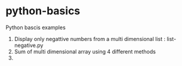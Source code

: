 # python-basics
Python bascis examples
1. Display only negattive numbers from a multi dimensional list : list-negative.py
2. Sum of multi dimensional array using 4 different methods
3. 
